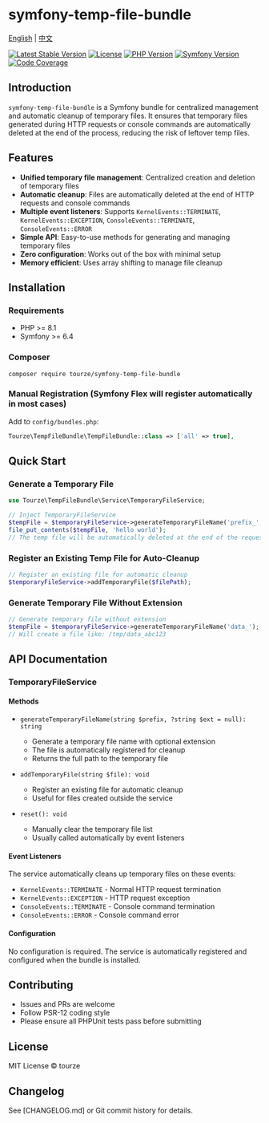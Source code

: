 # symfony-temp-file-bundle

[English](README.md) | [中文](README.zh-CN.md)

[![Latest Stable Version](https://img.shields.io/packagist/v/tourze/symfony-temp-file-bundle.svg?style=flat-square)](https://packagist.org/packages/tourze/symfony-temp-file-bundle)
[![License](https://img.shields.io/badge/license-MIT-blue.svg?style=flat-square)](LICENSE)
[![PHP Version](https://img.shields.io/badge/php-%3E%3D8.1-8892BF.svg?style=flat-square)](https://php.net/)
[![Symfony Version](https://img.shields.io/badge/symfony-%3E%3D6.4-000000.svg?style=flat-square)](https://symfony.com/)
[![Code Coverage](https://img.shields.io/badge/coverage-100%25-brightgreen.svg?style=flat-square)](https://github.com/tourze/php-monorepo/tree/master/packages/symfony-temp-file-bundle)

## Introduction

`symfony-temp-file-bundle` is a Symfony bundle for centralized management and automatic cleanup of temporary files. 
It ensures that temporary files generated during HTTP requests or console commands are automatically deleted at the end of the process, 
reducing the risk of leftover temp files.

## Features

- **Unified temporary file management**: Centralized creation and deletion of temporary files
- **Automatic cleanup**: Files are automatically deleted at the end of HTTP requests and console commands
- **Multiple event listeners**: Supports `KernelEvents::TERMINATE`, `KernelEvents::EXCEPTION`, `ConsoleEvents::TERMINATE`, `ConsoleEvents::ERROR`
- **Simple API**: Easy-to-use methods for generating and managing temporary files
- **Zero configuration**: Works out of the box with minimal setup
- **Memory efficient**: Uses array shifting to manage file cleanup

## Installation

### Requirements

- PHP >= 8.1
- Symfony >= 6.4

### Composer

```shell
composer require tourze/symfony-temp-file-bundle
```

### Manual Registration (Symfony Flex will register automatically in most cases)

Add to `config/bundles.php`:

```php
Tourze\TempFileBundle\TempFileBundle::class => ['all' => true],
```

## Quick Start

### Generate a Temporary File

```php
use Tourze\TempFileBundle\Service\TemporaryFileService;

// Inject TemporaryFileService
$tempFile = $temporaryFileService->generateTemporaryFileName('prefix_', 'txt');
file_put_contents($tempFile, 'hello world');
// The temp file will be automatically deleted at the end of the request or command
```

### Register an Existing Temp File for Auto-Cleanup

```php
// Register an existing file for automatic cleanup
$temporaryFileService->addTemporaryFile($filePath);
```

### Generate Temporary File Without Extension

```php
// Generate temporary file without extension
$tempFile = $temporaryFileService->generateTemporaryFileName('data_');
// Will create a file like: /tmp/data_abc123
```

## API Documentation

### TemporaryFileService

#### Methods

- `generateTemporaryFileName(string $prefix, ?string $ext = null): string`
  - Generate a temporary file name with optional extension
  - The file is automatically registered for cleanup
  - Returns the full path to the temporary file

- `addTemporaryFile(string $file): void`
  - Register an existing file for automatic cleanup
  - Useful for files created outside the service

- `reset(): void`
  - Manually clear the temporary file list
  - Usually called automatically by event listeners

#### Event Listeners

The service automatically cleans up temporary files on these events:
- `KernelEvents::TERMINATE` - Normal HTTP request termination
- `KernelEvents::EXCEPTION` - HTTP request exception
- `ConsoleEvents::TERMINATE` - Console command termination
- `ConsoleEvents::ERROR` - Console command error

#### Configuration

No configuration is required. The service is automatically registered and configured when the bundle is installed.

## Contributing

- Issues and PRs are welcome
- Follow PSR-12 coding style
- Please ensure all PHPUnit tests pass before submitting

## License

MIT License © tourze

## Changelog

See [CHANGELOG.md] or Git commit history for details.
